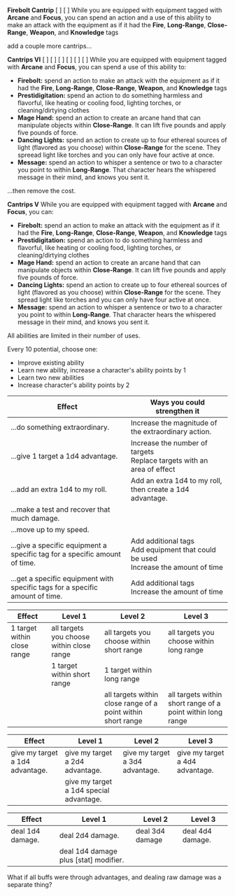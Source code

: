 **Firebolt Cantrip** [   ]  [   ]
While you are equipped with equipment tagged with **Arcane** and **Focus**, you can spend an action and a use of this ability to make an attack with the equipment as if it had the **Fire**, **Long-Range**, **Close-Range**, **Weapon**, and **Knowledge** tags

add a couple more cantrips...

**Cantrips VI** [   ] [   ] [   ] [   ] [   ] [   ]
While you are equipped with equipment tagged with **Arcane** and **Focus**, you can spend a use of this ability to:

*    **Firebolt:** spend an action to make an attack with the equipment as if it had the **Fire**, **Long-Range**, **Close-Range**, **Weapon**, and **Knowledge** tags
*    **Prestidigitation:** spend an action to do something harmless and flavorful, like heating or cooling food, lighting torches, or cleaning/dirtying clothes
*    **Mage Hand:** spend an action to create an arcane hand that can manipulate objects within **Close-Range**. It can lift five pounds and apply five pounds of force.
*    **Dancing Lights:** spend an action to create up to four ethereal sources of light (flavored as you choose) within **Close-Range** for the scene. They spreead light like torches and you can only have four active at once.
*    **Message:** spend an action to whisper a sentence or two to a character you point to within **Long-Range**. That character hears the whispered message in their mind, and knows you sent it.

...then remove the cost.

**Cantrips V**
While you are equipped with equipment tagged with **Arcane** and **Focus**, you can:

*    **Firebolt:** spend an action to make an attack with the equipment as if it had the **Fire**, **Long-Range**, **Close-Range**, **Weapon**, and **Knowledge** tags
*    **Prestidigitation:** spend an action to do something harmless and flavorful, like heating or cooling food, lighting torches, or cleaning/dirtying clothes
*    **Mage Hand:** spend an action to create an arcane hand that can manipulate objects within **Close-Range**. It can lift five pounds and apply five pounds of force.
*    **Dancing Lights:** spend an action to create up to four ethereal sources of light (flavored as you choose) within **Close-Range** for the scene. They spread light like torches and you can only have four active at once.
*    **Message:** spend an action to whisper a sentence or two to a character you point to within **Long-Range**. That character hears the whispered message in their mind, and knows you sent it.



All abilities are limited in their number of uses.

Every 10 potential, choose one:

*   Improve existing ability
*   Learn new ability, increase a character's ability points by 1
*   Learn two new abilities
*   Increase character's ability points by 2



| Effect                                                       | Ways you could strengthen it                                 |
| ------------------------------------------------------------ | ------------------------------------------------------------ |
| ...do something extraordinary.                               | Increase the magnitude of the extraordinary action.          |
| ...give 1 target a 1d4 advantage.                            | Increase the number of targets<br/>Replace targets with an area of effect |
| ...add an extra 1d4 to my roll.                              | Add an extra 1d4 to my roll, then create a 1d4 advantage.    |
| ...make a test and recover that much damage.                 |                                                              |
| ...move up to my speed.                                      |                                                              |
| ...give a specific equipment a specific tag for a specific amount of time. | Add additional tags<br/>Add equipment that could be used<br/>Increase the amount of time |
| ...get a specific equipment with specific tags for a specific amount of time. | Add additional tags<br/>Increase the amount of time          |



| Effect                      | Level 1                                   | Level 2                                                      | Level 3                                                     |
| --------------------------- | ----------------------------------------- | ------------------------------------------------------------ | ----------------------------------------------------------- |
| 1 target within close range | all targets you choose within close range | all targets you choose within short range                    | all targets you choose within long range                    |
|                             | 1 target within short range               | 1 target within long range                                   |                                                             |
|                             |                                           | all targets within close range of a point within short range | all targets within short range of a point within long range |

| Effect                          | Level 1                                 | Level 2                         | Level 3                         |
| ------------------------------- | --------------------------------------- | ------------------------------- | ------------------------------- |
| give my target a 1d4 advantage. | give my target a 2d4 advantage.         | give my target a 3d4 advantage. | give my target a 4d4 advantage. |
|                                 | give my target a 1d4 special advantage. |                                 |                                 |

| Effect           | Level 1                               | Level 2         | Level 3          |
| ---------------- | ------------------------------------- | --------------- | ---------------- |
| deal 1d4 damage. | deal 2d4 damage.                      | deal 3d4 damage | deal 4d4 damage. |
|                  | deal 1d4 damage plus [stat] modifier. |                 |                  |

What if all buffs were through advantages, and dealing raw damage was a separate thing?